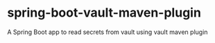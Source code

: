 # spring-boot-vault-maven-plugin
A Spring Boot app to read secrets from vault using vault maven plugin
